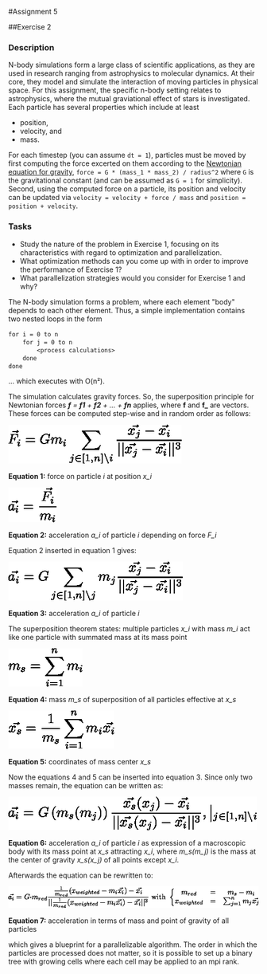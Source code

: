 #Assignment 5

##Exercise 2

### Description

N-body simulations form a large class of scientific applications, as they are used in research ranging from astrophysics to molecular dynamics. At their core, they model and simulate the interaction of moving particles in physical space. For this assignment, the specific n-body setting relates to astrophysics, where the mutual graviational effect of stars is investigated. Each particle has several properties which include at least
- position,
- velocity, and
- mass.

For each timestep (you can assume `dt = 1`), particles must be moved by first computing the force excerted on them according to the [Newtonian equation for gravity](https://en.wikipedia.org/wiki/Newton%27s_law_of_universal_gravitation), `force = G * (mass_1 * mass_2) / radius^2` where `G` is the gravitational constant (and can be assumed as `G = 1` for simplicity). Second, using the computed force on a particle, its position and velocity can be updated via `velocity = velocity + force / mass` and `position = position + velocity`.

### Tasks
- Study the nature of the problem in Exercise 1, focusing on its characteristics with regard to optimization and parallelization.
- What optimization methods can you come up with in order to improve the performance of Exercise 1?
- What parallelization strategies would you consider for Exercise 1 and why?

The N-body simulation forms a problem, where each element "body" depends to each other element. Thus, a simple implementation contains two nested loops in the form

```
for i = 0 to n
    for j = 0 to n
        <process calculations>
    done
done
```
... which executes with O(n²).

The simulation calculates gravity forces. So, the superposition principle for Newtonian forces _**f** = **f1** + **f2** + ... + **fn**_ applies, where **f** and **f_** are vectors. These forces can be computed step-wise and in random order as follows:

![equation 1: F_i](./equations/equation_F_i.png)

__Equation 1:__ force on particle _i_ at position _x_i_

![equation 2: a_i(F)](./equations/equation_a_i_f.png)

__Equation 2:__ acceleration _a_i_ of particle _i_ depending on force _F_i_

Equation 2 inserted in equation 1 gives:

![equation 3: a_i(x)](./equations/equation_a_i_x.png)

__Equation 3:__ acceleration _a_i_ of particle _i_

The superposition theorem states: multiple particles _x_i_ with mass _m_i_ act like one particle with summated mass at its mass point

![equation 4: m_s](./equations/equation_m_s.png)

__Equation 4:__ mass _m_s_ of superposition of all particles effective at _x_s_

![equation 5: x_s](./equations/equation_x_s.png)

__Equation 5:__ coordinates of mass center _x_s_


Now the equations 4 and 5 can be inserted into equation 3. Since only two masses remain, the equation can be written as:

![equation 6: a_i(x)](./equations/equation_a_i_combined.png)

__Equation 6:__ acceleration _a_i_ of particle _i_ as expression of a macroscopic body with its mass point at _x_s_ attracting _x_i_, where _m_s(m_j)_ is the mass at the center of gravity _x_s(x_j)_ of all points except _x_i_.

Afterwards the equation can be rewritten to:

![equation 7: a_i(x)](./equations/equation_a_i_rewritten.png)

__Equation 7:__ acceleration in terms of mass and point of gravity of all particles

which gives a blueprint for a parallelizable algorithm. The order in which the particles are processed does not matter, so it is possible to set up a binary tree with growing cells where each cell may be applied to an mpi rank.

